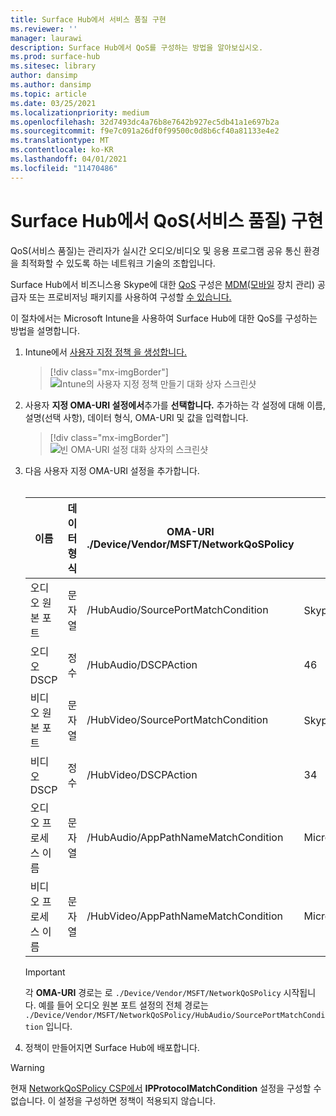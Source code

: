 ```yaml
---
title: Surface Hub에서 서비스 품질 구현
ms.reviewer: ''
manager: laurawi
description: Surface Hub에서 QoS를 구성하는 방법을 알아보십시오.
ms.prod: surface-hub
ms.sitesec: library
author: dansimp
ms.author: dansimp
ms.topic: article
ms.date: 03/25/2021
ms.localizationpriority: medium
ms.openlocfilehash: 32d7493dc4a76b8e7642b927ec5db41a1e697b2a
ms.sourcegitcommit: f9e7c091a26df0f99500c0d8b6cf40a81133e4e2
ms.translationtype: MT
ms.contentlocale: ko-KR
ms.lasthandoff: 04/01/2021
ms.locfileid: "11470486"
---
```

# <a name="implement-quality-of-service-qos-on-surface-hub"></a>Surface Hub에서 QoS(서비스 품질) 구현

QoS(서비스 품질)는 관리자가 실시간 오디오/비디오 및 응용 프로그램 공유 통신 환경을 최적화할 수 있도록 하는 네트워크 기술의 조합입니다.
 
Surface Hub에서 비즈니스용 Skype에 대한 [QoS](https://docs.microsoft.com/windows/client-management/mdm/networkqospolicy-csp) 구성은 [MDM(모바일](manage-settings-with-mdm-for-surface-hub.md) 장치 관리) 공급자 또는 프로비저닝 패키지를 사용하여 구성할 [수 있습니다.](provisioning-packages-for-surface-hub.md) 
 
 
이 절차에서는 Microsoft Intune을 사용하여 Surface Hub에 대한 QoS를 구성하는 방법을 설명합니다. 

1. Intune에서 [사용자 지정 정책 을 생성합니다.](https://docs.microsoft.com/intune/custom-settings-configure)

    > [!div class="mx-imgBorder"]
    > ![Intune의 사용자 지정 정책 만들기 대화 상자 스크린샷](images/qos-create.png)

2. 사용자 **지정 OMA-URI 설정에서**추가를 **선택합니다.** 추가하는 각 설정에 대해 이름, 설명(선택 사항), 데이터 형식, OMA-URI 및 값을 입력합니다.

    > [!div class="mx-imgBorder"]
    > ![빈 OMA-URI 설정 대화 상자의 스크린샷](images/qos-setting.png)

3. 다음 사용자 지정 OMA-URI 설정을 추가합니다.<br/><br/>

    이름 | 데이터 형식 | OMA-URI<br>./Device/Vendor/MSFT/NetworkQoSPolicy |  값
    --- | --- | --- | ---
    오디오 원본 포트 | 문자열 |  /HubAudio/SourcePortMatchCondition  |   Skype 관리자로부터 값 얻기
    오디오 DSCP | 정수 |  /HubAudio/DSCPAction  |   46
    비디오 원본 포트 | 문자열 |  /HubVideo/SourcePortMatchCondition   |  Skype 관리자로부터 값 얻기
    비디오 DSCP | 정수 |  /HubVideo/DSCPAction   |   34
    오디오 프로세스 이름 | 문자열 |  /HubAudio/AppPathNameMatchCondition  |   Microsoft.PPISkype.Windows.exe
    비디오 프로세스 이름 | 문자열 |  /HubVideo/AppPathNameMatchCondition  |   Microsoft.PPISkype.Windows.exe

    >[!IMPORTANT]
    >각 **OMA-URI** 경로는 로 `./Device/Vendor/MSFT/NetworkQoSPolicy` 시작됩니다. 예를 들어 오디오 원본 포트 설정의 전체 경로는 `./Device/Vendor/MSFT/NetworkQoSPolicy/HubAudio/SourcePortMatchCondition` 입니다.

4. 정책이 만들어지면 Surface Hub에 배포합니다.


>[!WARNING]
>현재 [NetworkQoSPolicy CSP에서](https://docs.microsoft.com/windows/client-management/mdm/networkqospolicy-csp) **IPProtocolMatchCondition** 설정을 구성할 수 없습니다. 이 설정을 구성하면 정책이 적용되지 않습니다.
 
